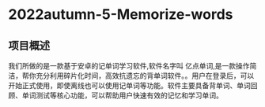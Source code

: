 # 2022autumn-5-Memorize-words
## 项目概述
我们所做的是一款基于安卓的记单词学习软件,软件名字叫 亿点单词,是一款操作简洁，帮你充分利用碎片化时间，高效抗遗忘的背单词软件。。用户在登录后，可以开始正式使用，即使离线也可以使用记单词等功能。软件主要具备背单词、单词回顾、单词测试等核心功能，可以帮助用户快速有效的记忆和学习单词。



